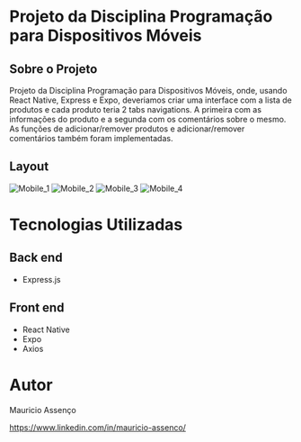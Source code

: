 # Projeto da Disciplina Programação para Dispositivos Móveis

## Sobre o Projeto
Projeto da Disciplina Programação para Dispositivos Móveis, onde, usando React Native, Express e Expo, deveriamos criar uma interface com a lista de produtos e cada produto teria 2 tabs navigations. A primeira com as informações do produto e a segunda com os comentários sobre o mesmo. As funções de adicionar/remover produtos e adicionar/remover  comentários também foram implementadas.

## Layout
![Mobile_1](https://github.com/mauassenco/assets/blob/main/Captura%20de%20tela%202021-05-02%20201708.png) ![Mobile_2](https://github.com/mauassenco/assets/blob/main/Captura%20de%20tela%202021-05-02%20201728.png) ![Mobile_3](https://github.com/mauassenco/assets/blob/main/Captura%20de%20tela%202021-05-02%20201744.png) ![Mobile_4](https://github.com/mauassenco/assets/blob/main/Captura%20de%20tela%202021-05-02%20201803.png)

# Tecnologias Utilizadas
## Back end
- Express.js

## Front end
- React Native
- Expo
- Axios

# Autor

Mauricio Assenço

https://www.linkedin.com/in/mauricio-assenco/
